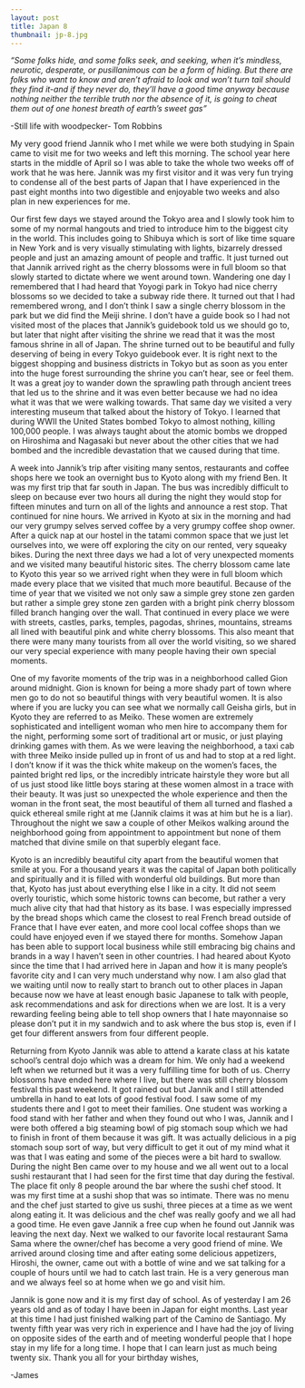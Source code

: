 ```yaml
---
layout: post
title: Japan 8
thumbnail: jp-8.jpg
---
```


*“Some folks hide, and some folks seek, and seeking, when it’s mindless, neurotic, desperate, or pusillanimous can be a form of hiding. But there are folks who want to know and aren’t afraid to look and won’t turn tail should they find it-and if they never do, they’ll have a good time anyway because nothing neither the terrible truth nor the absence of it, is going to cheat them out of one honest breath of earth’s sweet gas”*

 -Still life with woodpecker- Tom Robbins

 My very good friend Jannik who I met while we were both studying in Spain came to visit me for two weeks and left this morning. The school year here starts in the middle of April so I was able to take the whole two weeks off of work that he was here. Jannik was my first visitor and it was very fun trying to condense all of the best parts of Japan that I have experienced in the past eight months into two digestible and enjoyable two weeks and also plan in new experiences for me.

 Our first few days we stayed around the Tokyo area and I slowly took him to some of my normal hangouts and tried to introduce him to the biggest city in the world. This includes going to Shibuya which is sort of like time square in New York and is very visually stimulating with lights, bizarrely dressed people and just an amazing amount of people and traffic. It just turned out that Jannik arrived right as the cherry blossoms were in full bloom so that slowly started to dictate where we went around town. Wandering one day I remembered that I had heard that Yoyogi park in Tokyo had nice cherry blossoms so we decided to take a subway ride there. It turned out that I had remembered wrong, and I don’t think I saw a single cherry blossom in the park but we did find the Meiji shrine. I don’t have a guide book so I had not visited most of the places that Jannik’s guidebook told us we should go to, but later that night after visiting the shrine we read that it was the most famous shrine in all of Japan. The shrine turned out to be beautiful and fully deserving of being in every Tokyo guidebook ever. It is right next to the biggest shopping and business districts in Tokyo but as soon as you enter into the huge forest surrounding the shrine you can’t hear, see or feel them. It was a great joy to wander down the sprawling path through ancient trees that led us to the shrine and it was even better because we had no idea what it was that we were walking towards. That same day we visited a very interesting museum that talked about the history of Tokyo. I learned that during WWII the United States bombed Tokyo to almost nothing, killing 100,000 people. I was always taught about the atomic bombs we dropped on Hiroshima and Nagasaki but never about the other cities that we had bombed and the incredible devastation that we caused during that time.

  A week into Jannik’s trip after visiting many sentos, restaurants and coffee shops here we took an overnight bus to Kyoto along with my friend Ben. It was my first trip that far south in Japan. The bus was incredibly difficult to sleep on because ever two hours all during the night they would stop for fifteen minutes and turn on all of the lights and announce a rest stop. That continued for nine hours. We arrived in Kyoto at six in the morning and had our very grumpy selves served coffee by a very grumpy coffee shop owner. After a quick nap at our hostel in the tatami common space that we just let ourselves into, we were off exploring the city on our rented, very squeaky bikes. During the next three days we had a lot of very unexpected moments and we visited many beautiful historic sites. The cherry blossom came late to Kyoto this year so we arrived right when they were in full bloom which made every place that we visited that much more beautiful. Because of the time of year that we visited we not only saw a simple grey stone zen garden but rather a simple grey stone zen garden with a bright pink cherry blossom filled branch hanging over the wall. That continued in every place we were with streets, castles, parks, temples, pagodas, shrines, mountains, streams all lined with beautiful pink and white cherry blossoms. This also meant that there were many many tourists from all over the world visiting, so we shared our very special experience with many people having their own special moments.

  One of my favorite moments of the trip was in a neighborhood called Gion around midnight. Gion is known for being a more shady part of town where men go to do not so beautiful things with very beautiful women. It is also where if you are lucky you can see what we normally call Geisha girls, but in Kyoto they are referred to as Meiko. These women are extremely sophisticated and intelligent woman who men hire to accompany them for the night, performing some sort of traditional art or music, or just playing drinking games with them. As we were leaving the neighborhood, a taxi cab with three Meiko inside pulled up in front of us and had to stop at a red light. I don’t know if it was the thick white makeup on the women’s faces, the painted bright red lips, or the incredibly intricate hairstyle they wore but all of us just stood like little boys staring at these women almost in a trace with their beauty. It was just so unexpected the whole experience and then the woman in the front seat, the most beautiful of them all turned and flashed a quick ethereal smile right at me (Jannik claims it was at him but he is a liar). Throughout the night we saw a couple of other Meikos walking around the neighborhood going from appointment to appointment but none of them matched that divine smile on that superbly elegant face.

  Kyoto is an incredibly beautiful city apart from the beautiful women that smile at you. For a thousand years it was the capital of Japan both politically and spiritually and it is filled with wonderful old buildings. But more than that, Kyoto has just about everything else I like in a city. It did not seem overly touristic, which some historic towns can become, but rather a very much alive city that had that history as its base. I was especially impressed by the bread shops which came the closest to real French bread outside of France that I have ever eaten, and more cool local coffee shops than we could have enjoyed even if we stayed there for months. Somehow Japan has been able to support local business while still embracing big chains and brands in a way I haven’t seen in other countries. I had heared about Kyoto since the time that I had arrived here in Japan and how it is many people’s favorite city and I can very much understand why now. I am also glad that we waiting until now to really start to branch out to other places in Japan because now we have at least enough basic Japanese to talk with people, ask recommendations and ask for directions when we are lost. It is a very rewarding feeling being able to tell shop owners that I hate mayonnaise so please don’t put it in my sandwich and to ask where the bus stop is, even if I get four different answers from four different people.

  Returning from Kyoto Jannik was able to attend a karate class at his katate school’s central dojo which was a dream for him. We only had a weekend left when we returned but it was a very fulfilling time for both of us. Cherry blossoms have ended here where I live, but there was still cherry blossom festival this past weekend. It got rained out but Jannik and I still attended umbrella in hand to eat lots of good festival food. I saw some of my students there and I got to meet their families. One student was working a food stand with her father and when they found out who I was, Jannik and I were both offered a big steaming bowl of pig stomach soup which we had to finish in front of them because it was gift. It was actually delicious in a pig stomach soup sort of way, but very difficult to get it out of my mind what it was that I was eating and some of the pieces were a bit hard to swallow. During the night Ben came over to my house and we all went out to a local sushi restaurant that I had seen for the first time that day during the festival. The place fit only 8 people around the bar where the sushi chef stood. It was my first time at a sushi shop that was so intimate. There was no menu and the chef just started to give us sushi, three pieces at a time as we went along eating it. It was delicious and the chef was really goofy and we all had a good time. He even gave Jannik a free cup when he found out Jannik was leaving the next day. Next we walked to our favorite local restaurant Sama Sama where the owner/chef has become a very good friend of mine. We arrived around closing time and after eating some delicious appetizers, Hiroshi, the owner, came out with a bottle of wine and we sat talking for a couple of hours until we had to catch last train. He is a very generous man and we always feel so at home when we go and visit him.

  Jannik is gone now and it is my first day of school. As of yesterday I am 26 years old and as of today I have been in Japan for eight months. Last year at this time I had just finished walking part of the Camino de Santiago. My twenty fifth year was very rich in experience and I have had the joy of living on opposite sides of the earth and of meeting wonderful people that I hope stay in my life for a long time. I hope that I can learn just as much being twenty six. Thank you all for your birthday wishes,

  -James

